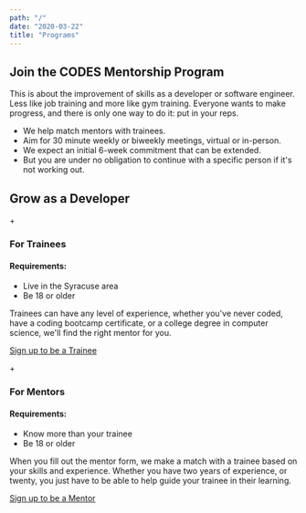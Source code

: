 ```yaml
---
path: "/"
date: "2020-03-22"
title: "Programs"
---
```


<section class="mentor">

<div class="container">

  ## Join the CODES Mentorship Program

  This is about the improvement of skills as a developer or software engineer. Less like job training and more like gym training. Everyone wants to make progress, and there is only one way to do it: put in your reps. 


  * We help match mentors with trainees.
  * Aim for 30 minute weekly or biweekly meetings, virtual or in-person. 
  * We expect an initial 6-week commitment that can be extended.
  * But you are under no obligation to continue with a specific person if it's not working out.
  
</div>

<div class="container">
  <h2>Grow as a Developer</h2>
  <div class="container flex flex-col-row">
  <div class="flex-two-column">
  <div class="row">
  <div class="dot">+</div>
  <h3>For Trainees</h3>
  </div>

  <h4>Requirements:</h4>

  * Live in the Syracuse area
  * Be 18 or older
  
  Trainees can have any level of experience, whether you've never coded, have a coding bootcamp certificate, or a college degree in computer science, we'll find the right mentor for you.
  

  [Sign up to be a Trainee](https://docs.google.com/forms/d/e/1FAIpQLScJRa6ZB9CC35EdvVopv2rSzTE-QAM2t0cLOTcs6bVDW344AQ/viewform?usp=sf_link)
  </div>
  <div class="flex-two-column">
  <div class="row">
  <div class="dot">+</div>
  <h3>For Mentors</h3>
  </div>

  <h4>Requirements:</h4>

  * Know more than your trainee
  * Be 18 or older

  When you fill out the mentor form, we make a match with a trainee based on your skills and experience. Whether you have two years of experience, or twenty, you just have to be able to help guide your trainee in their learning.

  [Sign up to be a Mentor](https://docs.google.com/forms/d/e/1FAIpQLScaGyaNwkpaqcOQEy6ZthOw9b3G_16wKUoZ_DFucPU1z19hHQ/viewform?usp=sf_link)

</div>
</div>
</div>
</section>